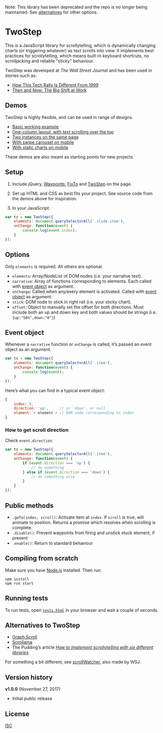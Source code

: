 Note: This library has been deprecated and the repo is no longer being maintained. See [alternatives](https://github.com/WSJ/two-step#alternatives-to-twostep) for other options.

# TwoStep

This is a JavaScript library for scrollytelling, which is dynamically changing charts (or triggering whatever) as text scrolls into view. It implements best practices for scrollytelling, which means built-in keyboard shortcuts, no scrolljacking and reliable "sticky" behaviour.

TwoStep was developed at _The Wall Street Journal_ and has been used in stories such as:

* [How This Tech Rally Is Different From 1999](https://www.wsj.com/graphics/how-this-tech-rally-is-different-from-1999/)
* [Then and Now: The Big Shift at Work](http://www.wsj.com/graphics/american-workplace-then-and-now/)

## Demos

TwoStep is highly flexible, and can be used in range of designs.

- [Basic working example](https://wsj.github.io/two-step/)
- [One-column layout, with text scrolling over the top](https://wsj.github.io/two-step/examples/one-column/)
- [Two instances on the same page](https://wsj.github.io/two-step/examples/two-instances/)
- [With swipe carousel on mobile](https://wsj.github.io/two-step/examples/mobile-swipe/)
- [With static charts on mobile](https://wsj.github.io/two-step/examples/mobile-scroll/)

These demos are also meant as starting points for new projects.

## Setup

1. Include jQuery, [Waypoints](http://imakewebthings.com/waypoints/), [FixTo](https://github.com/bbarakaci/fixto) and [TwoStep](dist/two-step.js) on the page.

2. Set up HTML and CSS as best fits your project. See source code from the demos above for inspiration.

3. In your JavaScript:

```js
var ts = new TwoStep({
    elements: document.querySelectorAll('.slide-item'),
    onChange: function(event) {
        console.log(event.index);
    }
});
```

## Options

Only `elements` is required. All others are optional.

- `elements`: Array/NodeList of DOM nodes (i.e. your narrative text).
- `narrative`: Array of functions corresponding to elements. Each called with [event object](#event-object) as argument.
- `onChange`: Called when any/every element is activated. Called with [event object](#event-object) as argument.
- `stick`: DOM node to stick in right rail (i.e. your sticky chart).
- `offset`: Object to manually set the offset for both directions. Must include both an up and down key and both values should be strings (i.e. `{up:"50%",down:"0"}`)

## Event object

Whenever a `narrative` function or `onChange` is called, it’s passed an event object as an argument.

```js
var ts = new TwoStep({
    elements: document.querySelectorAll('.item'),
    onChange: function(event) {
        console.log(event);
    }
});
```

Here’s what you can find in a typical event object:

```js
{
    index: 0,
    direction: 'up',     // or 'down', or null
    element: < element > // DOM node corresponding to index
}
```

### How to get scroll direction

Check `event.direction`:

```js
var ts = new TwoStep({
    elements: document.querySelectorAll('.item'),
    onChange: function(event) {
        if (event.direction === 'up') {
            // do something
        } else if (event.direction === 'down') {
            // do something else
        }
    }
});
```

## Public methods

- `.goTo(index, scroll)`: Activate item at `index`. If `scroll` is true, will animate to position. Returns a promise which resolves when scrolling is complete.
- `.disable()`: Prevent waypoints from firing and unstick stuck element, if present
- `.enable()`: Return to standard behaviour

## Compiling from scratch

Make sure you have [Node.js](https://nodejs.org/en/) installed. Then run:

    npm install
    npm run start

## Running tests

To run tests, open [`tests.html`](http://github.com/wsj/two-step/tests.html) in your browser and wait a couple of seconds.

## Alternatives to TwoStep

* [Graph Scroll](https://github.com/1wheel/graph-scroll)
* [Scrollama](https://github.com/russellgoldenberg/scrollama/)
* The Pudding’s article _[How to implement scrollytelling with six different libraries](https://pudding.cool/process/how-to-implement-scrollytelling/)_

For something a bit different, see [scrollWatcher](https://github.com/WSJ/scroll-watcher), also made by WSJ.

## Version history

**v1.0.0** (November 27, 2017)

- Initial public release

## License

[ISC](/LICENSE)
